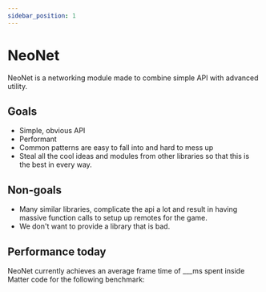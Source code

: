 ```yaml
---
sidebar_position: 1
---
```


# NeoNet

NeoNet is a networking module made to combine simple API with advanced utility.

## Goals

- Simple, obvious API
- Performant
- Common patterns are easy to fall into and hard to mess up
- Steal all the cool ideas and modules from other libraries so that this is the best in every way.

## Non-goals

- Many similar libraries, complicate the api a lot and result in having massive function calls to setup up remotes for the game.
- We don't want to provide a library that is bad.

## Performance today

NeoNet currently achieves an average frame time of ___ms spent inside Matter code for the following benchmark:

<!-- - World with 1000 entities
- Between 2-30 components on each entity
- 300 unique component types
- 200 systems
- Each system queries between 1 and 10 components -->